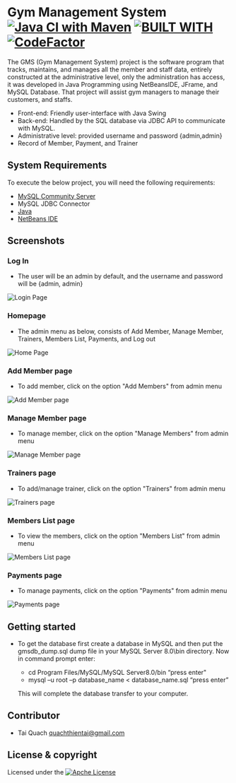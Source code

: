 # Gym Management System [![Java CI with Maven](https://github.com/quachthientai/Gym-Management-System/actions/workflows/maven.yml/badge.svg)](https://github.com/quachthientai/Gym-Management-System/actions/workflows/maven.yml) [![BUILT WITH](https://img.shields.io/badge/BUILT%20WITH-Netbeans-blue)](https://netbeans.apache.org/) [![CodeFactor](https://www.codefactor.io/repository/github/quachthientai/gym-management-system/badge)](https://www.codefactor.io/repository/github/quachthientai/gym-management-system)
The GMS (Gym Management System) project is the software program that tracks, maintains, and manages all the member and staff data, entirely constructed at the administrative level, only the administration has access, it was developed in Java Programming using NetBeansIDE, JFrame, and MySQL Database. That project will assist gym managers to manage their customers, and staffs. 
- Front-end: Friendly user-interface with Java Swing  
- Back-end: Handled by the SQL database via JDBC API to communicate with MySQL.
- Administrative level: provided username and password {admin,admin}
- Record of Member, Payment, and Trainer
## System Requirements
To execute the below project, you will need the following requirements:
- [MySQL Community Server](https://www.edureka.co/blog/install-mysql/)
- MySQL JDBC Connector
- [Java](https://www.oracle.com/java/technologies/downloads/)
- [NetBeans IDE](https://netbeans.apache.org/)
## Screenshots
### Log In 
- The user will be an admin by default, and the username and password will be {admin, admin}

![Login Page](https://github.com/quachthientai/Gym-Management-System/blob/master/screenshots/login.png)

### Homepage
- The admin menu as below, consists of Add Member, Manage Member, Trainers, Members List, Payments, and Log out

![Home Page](https://github.com/quachthientai/Gym-Management-System/blob/master/screenshots/homepage.png)

### Add Member page
- To add member, click on the option "Add Members" from admin menu

![Add Member page](https://github.com/quachthientai/Gym-Management-System/blob/master/screenshots/addmemberpage.png)

### Manage Member page
- To manage member, click on the option "Manage Members" from admin menu

![Manage Member page](https://github.com/quachthientai/Gym-Management-System/blob/master/screenshots/managememberpage.png)

### Trainers page
- To add/manage trainer, click on the option "Trainers" from admin menu

![Trainers page](https://github.com/quachthientai/Gym-Management-System/blob/master/screenshots/trainerpage.png)

### Members List page
- To view the members, click on the option "Members List" from admin menu

![Members List page](https://github.com/quachthientai/Gym-Management-System/blob/master/screenshots/memberlist.png)

### Payments page
- To manage payments, click on the option "Payments" from admin menu

![Payments page](https://github.com/quachthientai/Gym-Management-System/blob/master/screenshots/paymentpage.png)

## Getting started 
- To get the database first create a database in MySQL and then put the gmsdb_dump.sql dump file in your MySQL Server 8.0\bin directory. Now in command prompt enter:

  - cd Program Files/MySQL/MySQL Server8.0/bin “press enter"
  - mysql –u root –p database_name < database_name.sql “press enter”
  
  This will complete the database transfer to your computer.
## Contributor
- Tai Quach <quachthientai@gmail.com>
## License & copyright
Licensed under the [![Apche License](https://img.shields.io/github/license/quachthientai/gym-management-system?style=plastic)](LICENSE)
